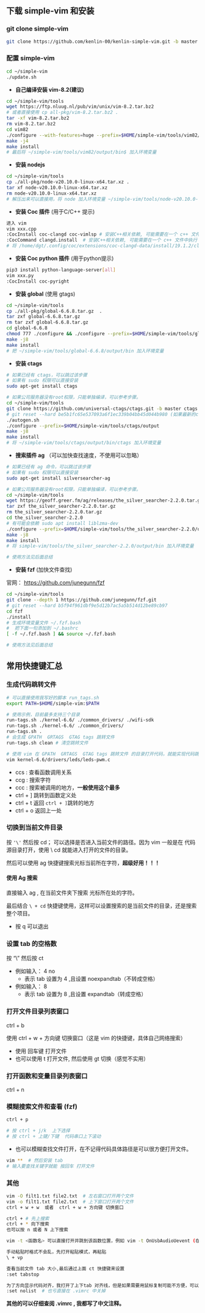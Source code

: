 

## 下载 simple-vim 和安装

### git clone simple-vim

```sh
git clone https://github.com/kenlin-00/kenlin-simple-vim.git -b master $HOME/simple-vim
```

###  配置 simple-vim

```sh
cd ~/simple-vim
./update.sh
```

- **自己编译安装 vim-8.2(建议)**

```sh
cd ~/simple-vim/tools
wget https://ftp.nluug.nl/pub/vim/unix/vim-8.2.tar.bz2
# 或者直接使用 cp all-pkg/vim-8.2.tar.bz2 .
tar -xf vim-8.2.tar.bz2
rm vim-8.2.tar.bz2
cd vim82
./configure --with-features=huge --prefix=$HOME/simple-vim/tools/vim82/output/ --enable-gui=gtk3 --with-tlib=ncursesw --enable-pythoninterp=yes  --enable-python3interp=yes
make -j4
make install
# 最后将 ~/simple-vim/tools/vim82/output/bin$ 加入环境变量
```

- **安装 nodejs**

```sh
cd ~/simple-vim/tools
cp ./all-pkg/node-v20.10.0-linux-x64.tar.xz .
tar xf node-v20.10.0-linux-x64.tar.xz
rm node-v20.10.0-linux-x64.tar.xz
# 解压出来可以直接用，将 node 加入环境变量 ~/simple-vim/tools/node-v20.10.0-linux-x64/bin
```

- **安装 Coc 插件** (用于C/C++ 提示)

```sh
进入 vim
vim xxx.cpp
:CocInstall coc-clangd coc-vimlsp # 安装C++相关依赖, 可能需要在一个 c++ 文件中执行
:CocCommand clangd.install  # 安装C++相关依赖, 可能需要在一个 c++ 文件中执行
# 将 /home/dgt/.config/coc/extensions/coc-clangd-data/install/19.1.2/clangd_19.1.2/bin 加入环境变量
```

- **安装 Coc python 插件** (用于python提示)

```sh
pip3 install python-language-server[all]
vim xxx.py
:CocInstall coc-pyright
```

- **安装 global** (使用 gtags)

```sh
cd ~/simple-vim/tools
cp ./all-pkg/global-6.6.8.tar.gz  .
tar zxf global-6.6.8.tar.gz
rm tar zxf global-6.6.8.tar.gz
cd global-6.6.8
chmod 777 ./configure && ./configure --prefix=$HOME/simple-vim/tools/global-6.6.8/output
make -j8
make install
# 把 ~/simple-vim/tools/global-6.6.8/output/bin 加入环境变量
```

- **安装 ctags**

```sh
# 如果已经有 ctags，可以跳过该步骤
# 如果有 sudo 权限可以直接安装
sudo apt-get install ctags

# 如果公司服务器没有root权限，只能单独编译，可以参考步骤。
cd ~/simple-vim/tools
git clone https://github.com/universal-ctags/ctags.git -b master ctags
# git reset --hard be5b1fc65e537093a6f1ec339b04bb45d044b980 (如果最新的code无法编译可以尝试回退，否则忽略)
./autogen.sh
./configure --prefix=$HOME/simple-vim/tools/ctags/output
make -j8
make install
# 将 ~/simple-vim/tools/ctags/output/bin/ctags 加入环境变量
```

- **搜索插件 ag** （可以加快查找速度，不使用可以忽略）

```sh
# 如果已经有 ag 命令，可以跳过该步骤
# 如果有 sudo 权限可以直接安装
sudo apt-get install silversearcher-ag

# 如果公司服务器没有root权限，只能单独编译，可以参考步骤。
cd ~/simple-vim/tools
wget https://geoff.greer.fm/ag/releases/the_silver_searcher-2.2.0.tar.gz
tar zxf the_silver_searcher-2.2.0.tar.gz
rm the_silver_searcher-2.2.0.tar.gz
cd the_silver_searcher-2.2.0
# 有可能会依赖 sudo apt install liblzma-dev
./configure --prefix=$HOME/simple-vim/tools/the_silver_searcher-2.2.0/output
make -j8
make install
# 将 simple-vim/tools/the_silver_searcher-2.2.0/output/bin 加入环境变量

# 使用方法见后面总结
```

- **安装 fzf** (加快文件查找)

官网： https://github.com/junegunn/fzf

```sh
cd ~/simple-vim/tools
git clone --depth 1 https://github.com/junegunn/fzf.git
# git reset --hard b5f94f961dbf9e5d12b7ac5a5b514d12be89cb97
cd fzf
./install
# 生成环境变量文件 ~/.fzf.bash
#  把下面一句添加到 ~/.bashrc
[ -f ~/.fzf.bash ] && source ~/.fzf.bash

# 使用方法见后面总结
```

## 常用快捷键汇总

### 生成代码跳转文件

```sh
# 可以直接使用我写好的脚本 run_tags.sh
export PATH=$HOME/simple-vim:$PATH

# 使用示例，目前最多支持三个目录
run-tags.sh ./kernel-6.6/ ./common_drivers/ ./wifi-sdk
run-tags.sh ./kernel-6.6/ ./common_drivers/
run-tags.sh .
# 会生成 GPATH  GRTAGS  GTAG tags 跳转文件
run-tags.sh clean # 清空跳转文件

# 使用 vim 在 GPATH  GRTAGS  GTAG tags 跳转文件 的目录打开代码，就能实现代码跳转
vim kernel-6.6/drivers/leds/leds-pwm.c
```

- ccs : 查看函数调用关系
- ccg : 搜索字符
- ccc : 搜索被调用的地方，**一般使用这个最多**
- ctrl + ] 跳转到函数定义处
- ctrl + t 返回 `ctrl + ]`跳转的地方
- ctrl + o 返回上一处


### 切换到当前文件目录

按 `'\'` 然后按 cd； 可以选择是否进入当前文件的路径。因为 vim 一般是在 代码源目录打开，使用 \ cd 就能进入打开的文件的目录。

然后可以使用 ag 快捷键搜索光标当前所在字符，**超级好用！！！**

#### 使用 Ag 搜索

直接输入 ag , 在当前文件夹下搜索 光标所在处的字符。

最后结合 `\ + cd` 快捷键使用，这样可以设置搜索的是当前文件的目录，还是搜索整个项目。

- 按 q 可以退出


### 设置 tab 的空格数

按 “\” 然后按 ct

- 例如输入： 4 no
	- 表示 tab 设置为 4 ,且设置 noexpandtab（不转成空格）
- 例如输入： 8
	- 表示 tab 设置为 8 ,且设置 expandtab（转成空格）


### 打开文件目录列表窗口

ctrl + b

使用 ctrl + w + 方向键 切换窗口（这是 vim 的快捷键，具体自己网络搜索）

- 使用 回车键 打开文件
- 也可以使用 t 打开文件, 然后使用 gt 切换（感觉不实用）

### 打开函数和变量目录列表窗口

ctrl + n

### 模糊搜索文件和查看 (fzf)

```sh
ctrl + p

# 按 ctrl + j/k  上下选择
# 按 ctrl + 上键/下键  代码串口上下滚动
```

- 也可以模糊查找文件打开，在不记得代码具体路径是可以很方便打开文件。

```sh
vim **  # 然后安装 tab
# 输入要查找关键字就能 按回车 打开文件
```

###  其他

```sh
vim -O filt1.txt file2.txt  # 左右窗口打开两个文件
vim -o filt1.txt file2.txt  # 上下窗口打开两个文件
ctrl + w + w  或者  ctrl + w + 方向键 切换窗口

ctrl + # 先上搜索
ctrl + * 向下搜索
也可以按 n 或者 N 上下搜索

vim -t <函数名> 可以直接打开并跳到该函数位置，例如 vim -t OnUsbAudioUevent (在 ctags 文件目录执行)

手动粘贴时格式不会乱，先打开粘贴模式，再粘贴
\ + vp

查看当前文件 tab 大小,最后通过上面 ct 快捷键来设置
:set tabstop

为了方向显示代码对齐，我打开了上下tab 对齐线，但是如果需要用鼠标复制可能不方便，可以使用如下方式隐藏
:set nolist  # 也亏直接在 .vimrc 中关掉
```

**其他的可以仔细查阅 .vimrc , 我都写了中文注释。**

